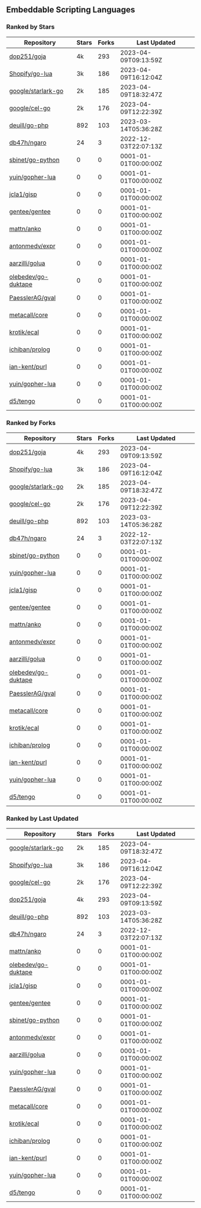 ## Embeddable Scripting Languages

### Ranked by Stars

| Repository | Stars | Forks | Last Updated |
|------------|-------|-------|--------------|
| [dop251/goja](https://github.com/dop251/goja) | 4k | 293 | 2023-04-09T09:13:59Z |
| [Shopify/go-lua](https://github.com/Shopify/go-lua) | 3k | 186 | 2023-04-09T16:12:04Z |
| [google/starlark-go](https://github.com/google/starlark-go) | 2k | 185 | 2023-04-09T18:32:47Z |
| [google/cel-go](https://github.com/google/cel-go) | 2k | 176 | 2023-04-09T12:22:39Z |
| [deuill/go-php](https://github.com/deuill/go-php) | 892 | 103 | 2023-03-14T05:36:28Z |
| [db47h/ngaro](https://github.com/db47h/ngaro) | 24 | 3 | 2022-12-03T22:07:13Z |
| [sbinet/go-python](https://github.com/sbinet/go-python) | 0 | 0 | 0001-01-01T00:00:00Z |
| [yuin/gopher-lua](https://github.com/yuin/gopher-lua) | 0 | 0 | 0001-01-01T00:00:00Z |
| [jcla1/gisp](https://github.com/jcla1/gisp) | 0 | 0 | 0001-01-01T00:00:00Z |
| [gentee/gentee](https://github.com/gentee/gentee) | 0 | 0 | 0001-01-01T00:00:00Z |
| [mattn/anko](https://github.com/mattn/anko) | 0 | 0 | 0001-01-01T00:00:00Z |
| [antonmedv/expr](https://github.com/antonmedv/expr) | 0 | 0 | 0001-01-01T00:00:00Z |
| [aarzilli/golua](https://github.com/aarzilli/golua) | 0 | 0 | 0001-01-01T00:00:00Z |
| [olebedev/go-duktape](https://github.com/olebedev/go-duktape) | 0 | 0 | 0001-01-01T00:00:00Z |
| [PaesslerAG/gval](https://github.com/PaesslerAG/gval) | 0 | 0 | 0001-01-01T00:00:00Z |
| [metacall/core](https://github.com/metacall/core) | 0 | 0 | 0001-01-01T00:00:00Z |
| [krotik/ecal](https://github.com/krotik/ecal) | 0 | 0 | 0001-01-01T00:00:00Z |
| [ichiban/prolog](https://github.com/ichiban/prolog) | 0 | 0 | 0001-01-01T00:00:00Z |
| [ian-kent/purl](https://github.com/ian-kent/purl) | 0 | 0 | 0001-01-01T00:00:00Z |
| [yuin/gopher-lua](https://github.com/yuin/gopher-lua) | 0 | 0 | 0001-01-01T00:00:00Z |
| [d5/tengo](https://github.com/d5/tengo) | 0 | 0 | 0001-01-01T00:00:00Z |

### Ranked by Forks

| Repository | Stars | Forks | Last Updated |
|------------|-------|-------|--------------|
| [dop251/goja](https://github.com/dop251/goja) | 4k | 293 | 2023-04-09T09:13:59Z |
| [Shopify/go-lua](https://github.com/Shopify/go-lua) | 3k | 186 | 2023-04-09T16:12:04Z |
| [google/starlark-go](https://github.com/google/starlark-go) | 2k | 185 | 2023-04-09T18:32:47Z |
| [google/cel-go](https://github.com/google/cel-go) | 2k | 176 | 2023-04-09T12:22:39Z |
| [deuill/go-php](https://github.com/deuill/go-php) | 892 | 103 | 2023-03-14T05:36:28Z |
| [db47h/ngaro](https://github.com/db47h/ngaro) | 24 | 3 | 2022-12-03T22:07:13Z |
| [sbinet/go-python](https://github.com/sbinet/go-python) | 0 | 0 | 0001-01-01T00:00:00Z |
| [yuin/gopher-lua](https://github.com/yuin/gopher-lua) | 0 | 0 | 0001-01-01T00:00:00Z |
| [jcla1/gisp](https://github.com/jcla1/gisp) | 0 | 0 | 0001-01-01T00:00:00Z |
| [gentee/gentee](https://github.com/gentee/gentee) | 0 | 0 | 0001-01-01T00:00:00Z |
| [mattn/anko](https://github.com/mattn/anko) | 0 | 0 | 0001-01-01T00:00:00Z |
| [antonmedv/expr](https://github.com/antonmedv/expr) | 0 | 0 | 0001-01-01T00:00:00Z |
| [aarzilli/golua](https://github.com/aarzilli/golua) | 0 | 0 | 0001-01-01T00:00:00Z |
| [olebedev/go-duktape](https://github.com/olebedev/go-duktape) | 0 | 0 | 0001-01-01T00:00:00Z |
| [PaesslerAG/gval](https://github.com/PaesslerAG/gval) | 0 | 0 | 0001-01-01T00:00:00Z |
| [metacall/core](https://github.com/metacall/core) | 0 | 0 | 0001-01-01T00:00:00Z |
| [krotik/ecal](https://github.com/krotik/ecal) | 0 | 0 | 0001-01-01T00:00:00Z |
| [ichiban/prolog](https://github.com/ichiban/prolog) | 0 | 0 | 0001-01-01T00:00:00Z |
| [ian-kent/purl](https://github.com/ian-kent/purl) | 0 | 0 | 0001-01-01T00:00:00Z |
| [yuin/gopher-lua](https://github.com/yuin/gopher-lua) | 0 | 0 | 0001-01-01T00:00:00Z |
| [d5/tengo](https://github.com/d5/tengo) | 0 | 0 | 0001-01-01T00:00:00Z |

### Ranked by Last Updated

| Repository | Stars | Forks | Last Updated |
|------------|-------|-------|--------------|
| [google/starlark-go](https://github.com/google/starlark-go) | 2k | 185 | 2023-04-09T18:32:47Z |
| [Shopify/go-lua](https://github.com/Shopify/go-lua) | 3k | 186 | 2023-04-09T16:12:04Z |
| [google/cel-go](https://github.com/google/cel-go) | 2k | 176 | 2023-04-09T12:22:39Z |
| [dop251/goja](https://github.com/dop251/goja) | 4k | 293 | 2023-04-09T09:13:59Z |
| [deuill/go-php](https://github.com/deuill/go-php) | 892 | 103 | 2023-03-14T05:36:28Z |
| [db47h/ngaro](https://github.com/db47h/ngaro) | 24 | 3 | 2022-12-03T22:07:13Z |
| [mattn/anko](https://github.com/mattn/anko) | 0 | 0 | 0001-01-01T00:00:00Z |
| [olebedev/go-duktape](https://github.com/olebedev/go-duktape) | 0 | 0 | 0001-01-01T00:00:00Z |
| [jcla1/gisp](https://github.com/jcla1/gisp) | 0 | 0 | 0001-01-01T00:00:00Z |
| [gentee/gentee](https://github.com/gentee/gentee) | 0 | 0 | 0001-01-01T00:00:00Z |
| [sbinet/go-python](https://github.com/sbinet/go-python) | 0 | 0 | 0001-01-01T00:00:00Z |
| [antonmedv/expr](https://github.com/antonmedv/expr) | 0 | 0 | 0001-01-01T00:00:00Z |
| [aarzilli/golua](https://github.com/aarzilli/golua) | 0 | 0 | 0001-01-01T00:00:00Z |
| [yuin/gopher-lua](https://github.com/yuin/gopher-lua) | 0 | 0 | 0001-01-01T00:00:00Z |
| [PaesslerAG/gval](https://github.com/PaesslerAG/gval) | 0 | 0 | 0001-01-01T00:00:00Z |
| [metacall/core](https://github.com/metacall/core) | 0 | 0 | 0001-01-01T00:00:00Z |
| [krotik/ecal](https://github.com/krotik/ecal) | 0 | 0 | 0001-01-01T00:00:00Z |
| [ichiban/prolog](https://github.com/ichiban/prolog) | 0 | 0 | 0001-01-01T00:00:00Z |
| [ian-kent/purl](https://github.com/ian-kent/purl) | 0 | 0 | 0001-01-01T00:00:00Z |
| [yuin/gopher-lua](https://github.com/yuin/gopher-lua) | 0 | 0 | 0001-01-01T00:00:00Z |
| [d5/tengo](https://github.com/d5/tengo) | 0 | 0 | 0001-01-01T00:00:00Z |

